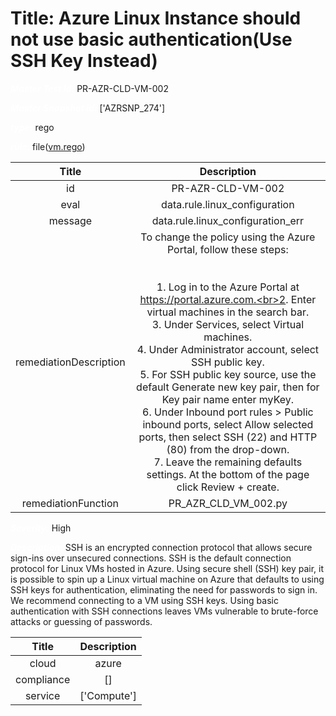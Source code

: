 



# Title: Azure Linux Instance should not use basic authentication(Use SSH Key Instead)


***<font color="white">Master Test Id:</font>*** PR-AZR-CLD-VM-002

***<font color="white">Master Snapshot Id:</font>*** ['AZRSNP_274']

***<font color="white">type:</font>*** rego

***<font color="white">rule:</font>*** file([vm.rego])  
  
  
  
  

|Title|Description|
| :---: | :---: |
|id|PR-AZR-CLD-VM-002|
|eval|data.rule.linux_configuration|
|message|data.rule.linux_configuration_err|
|remediationDescription|To change the policy using the Azure Portal, follow these steps:<br><br><br>1. Log in to the Azure Portal at https://portal.azure.com.<br>2. Enter virtual machines in the search bar.<br>3. Under Services, select Virtual machines.<br>4. Under Administrator account, select SSH public key.<br>5. For SSH public key source, use the default Generate new key pair, then for Key pair name enter myKey.<br>6. Under Inbound port rules > Public inbound ports, select Allow selected ports, then select SSH (22) and HTTP (80) from the drop-down.<br>7. Leave the remaining defaults settings. At the bottom of the page click Review + create.|
|remediationFunction|PR_AZR_CLD_VM_002.py|


***<font color="white">Severity:</font>*** High

***<font color="white">Description:</font>*** SSH is an encrypted connection protocol that allows secure sign-ins over unsecured connections. SSH is the default connection protocol for Linux VMs hosted in Azure. Using secure shell (SSH) key pair, it is possible to spin up a Linux virtual machine on Azure that defaults to using SSH keys for authentication, eliminating the need for passwords to sign in. We recommend connecting to a VM using SSH keys. Using basic authentication with SSH connections leaves VMs vulnerable to brute-force attacks or guessing of passwords.  
  
  

|Title|Description|
| :---: | :---: |
|cloud|azure|
|compliance|[]|
|service|['Compute']|



[vm.rego]: https://github.com/prancer-io/prancer-compliance-test/tree/master/azure/cloud/vm.rego
